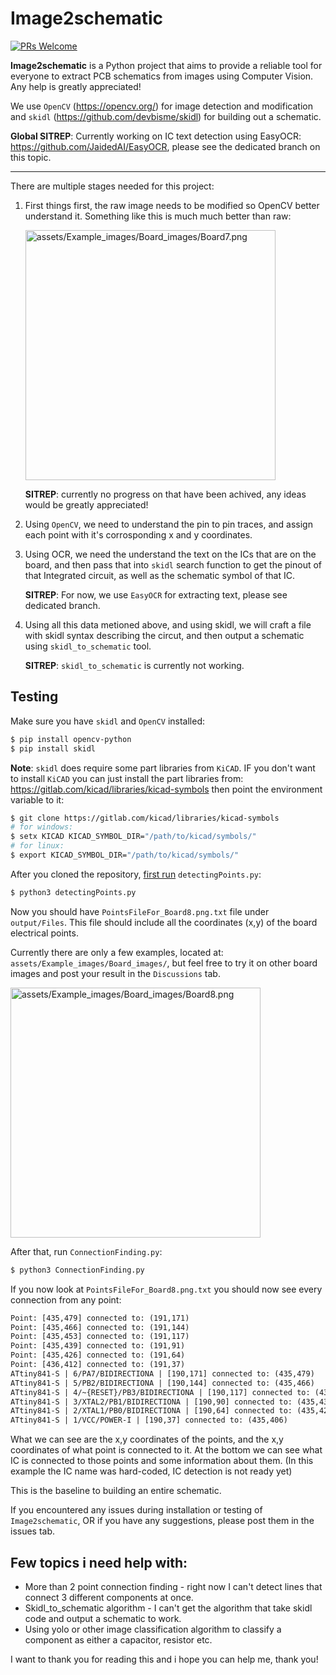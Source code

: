 # Image2schematic

[![PRs Welcome](https://img.shields.io/badge/PRs-welcome-brightgreen.svg?style=flat-square)](https://makeapullrequest.com) 

**Image2schematic** is a Python project that aims to provide a reliable tool for everyone to extract PCB schematics from images using Computer Vision. Any help is greatly appreciated!

We use `OpenCV` (https://opencv.org/) for image detection and modification and `skidl` (https://github.com/devbisme/skidl) for building out a schematic.

**Global SITREP**: Currently working on IC text detection using EasyOCR: https://github.com/JaidedAI/EasyOCR, please see the dedicated branch on this topic.

---------------------------------------------------

There are multiple stages needed for this project:

1. First things first, the raw image needs to be modified so OpenCV better understand it. Something like this is much much better than raw:

    <p align="left"><img src="assets/Example_images/Board_images/Board7.png" alt="assets/Example_images/Board_images/Board7.png" width="400"/></p>

    **SITREP**: currently no progress on that have been achived, any ideas would be greatly appreciated!


2. Using `OpenCV`, we need to understand the pin to pin traces, and assign each point with it's corrosponding x and y coordinates.


3. Using OCR, we need the understand the text on the ICs that are on the board, and then pass that into `skidl` search function to get the pinout of that Integrated circuit, as well as the schematic symbol of that IC.

    **SITREP**: For now, we use `EasyOCR` for extracting text, please see dedicated branch.

4. Using all this data metioned above, and using skidl, we will craft a file with skidl syntax describing the circut, and then output a schematic using `skidl_to_schematic` tool.

    **SITREP**: `skidl_to_schematic` is currently not working.


## Testing

Make sure you have `skidl` and `OpenCV` installed:

```bash
$ pip install opencv-python
$ pip install skidl
```

**Note**: 
`skidl` does require some part libraries from `KiCAD`. IF you don't want to install `KiCAD` you can just install the part libraries from: https://gitlab.com/kicad/libraries/kicad-symbols then point the environment variable to it:
```bash
$ git clone https://gitlab.com/kicad/libraries/kicad-symbols
# for windows:
$ setx KICAD KICAD_SYMBOL_DIR="/path/to/kicad/symbols/"
# for linux:
$ export KICAD_SYMBOL_DIR="/path/to/kicad/symbols/"
```

After you cloned the repository, <ins>first run</ins> `detectingPoints.py`:

```bash
$ python3 detectingPoints.py
```

Now you should have `PointsFileFor_Board8.png.txt` file under `output/Files`. This file should include all the coordinates (x,y) of the board electrical points.

Currently there are only a few examples, located at: `assets/Example_images/Board_images/`, but feel free to try it on other board images and post your result in the `Discussions` tab.

<p align="left"><img src="assets/Example_images/Board_images/Board8.png" alt="assets/Example_images/Board_images/Board8.png" width="400"/></p>

After that, run `ConnectionFinding.py`:

```bash
$ python3 ConnectionFinding.py
```

If you now look at `PointsFileFor_Board8.png.txt` you should now see every connection from any point: 

```txt
Point: [435,479] connected to: (191,171)
Point: [435,466] connected to: (191,144)
Point: [435,453] connected to: (191,117)
Point: [435,439] connected to: (191,91)
Point: [435,426] connected to: (191,64)
Point: [436,412] connected to: (191,37)
ATtiny841-S | 6/PA7/BIDIRECTIONA | [190,171] connected to: (435,479)
ATtiny841-S | 5/PB2/BIDIRECTIONA | [190,144] connected to: (435,466)
ATtiny841-S | 4/~{RESET}/PB3/BIDIRECTIONA | [190,117] connected to: (435,453)
ATtiny841-S | 3/XTAL2/PB1/BIDIRECTIONA | [190,90] connected to: (435,439)
ATtiny841-S | 2/XTAL1/PB0/BIDIRECTIONA | [190,64] connected to: (435,426)
ATtiny841-S | 1/VCC/POWER-I | [190,37] connected to: (435,406)
```

What we can see are the x,y coordinates of the points, and the x,y coordinates of what point is connected to it. At the bottom we can see what IC is connected to those points and some information about them. (In this example the IC name was hard-coded, IC detection is not ready yet)

This is the baseline to building an entire schematic.

If you encountered any issues during installation or testing of `Image2schematic`, OR if you have any suggestions, please post them in the issues tab.

## Few topics i need help with:

- More than 2 point connection finding - right now I can't detect lines that connect 3 different components at once.
- Skidl_to_schematic algorithm - I can't get the algorithm that take skidl code and output a schematic to work.
- Using yolo or other image classification algorithm to classify a component as either a capacitor, resistor etc.

I want to thank you for reading this and i hope you can help me, thank you!


